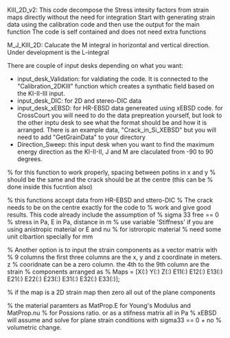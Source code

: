 KIII_2D_v2: This code decompose the Stress intesity factors from strain maps directly without the need for integration
Start with generating strain data using the calibration code and then use the output for the main function
The code is self contained and does not need extra functions

M_J_KIII_2D: Calucate the M integral in horizontal and vertical direction. Under development is the L-integral

There are couple of input desks depending on what you want:
* input_desk_Validation: for valdiating the code. It is connected to the "Calibration_2DKIII" function which creates a synthatic field based on the KI-II-III input.
* input_desk_DIC: for 2D and stereo-DIC data
* input_desk_xEBSD: for HR-EBSD data genereated using xEBSD code. for CrossCourt you will need to do the data prepreation yourself, but look to the other inptu desk to see what the format should be and how it is arranged. There is an example data, "Crack_in_Si_XEBSD" but you will need to add  "GetGrainData" to your directory
* Direction_Sweep: this input desk when you want to find the maximum energy direction as the KI-II-II, J and M are claculated from -90 to 90 degrees.

% for this function to work properly, spacing between potins in x and y
% should be the same and the crack should be at the centre (this can be
% done inside this fucntion also)


% this functions accept data from HR-EBSD and sttero-DIC
% The crack needs to be on the centre exactly for the code to
% work and give good results. This code already include the assumption of
% sigma 33 free == 0
% stress in Pa, E in Pa, distance in m
% use variable 'Stiffness' if you are using anistropic material or E and nu
% for istroropic material
% need some unit clbartion specially for mm

% Another option is to input the strain components as a vector matrix with
% 9 columns the first three columns are the x, y and z coordinate in meters. z
% cooridnate can be a zero column. the 4th to the 9th column are the strain
% components arranged as
% Maps = [X(:) Y(:) Z(:) E11(:) E12(:) E13(:) E21(:) E22(:) E23(:) E31(:) E32(:) E33(:)]; 

% if the map is a 2D strain map then zero all out of the plane components

% the material paramters as MatProp.E for Young's Modulus and MatProp.nu
% for Possions ratio. or as a stifness matrix all in Pa
% xEBSD will assume and solve for  plane strain conditions with sigma33 == 0 + no
% volumetric change.
